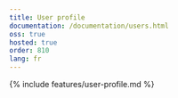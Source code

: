 ```yaml
---
title: User profile
documentation: /documentation/users.html
oss: true
hosted: true
order: 810
lang: fr
---
```


{% include features/user-profile.md %}
